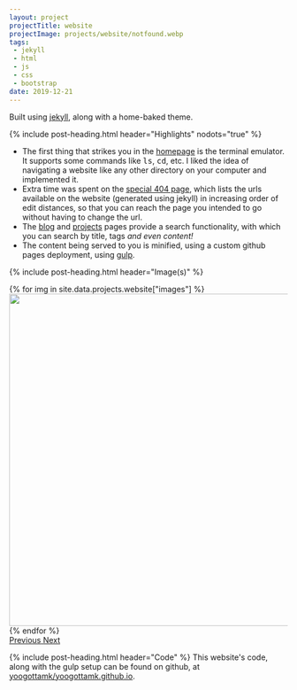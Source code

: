 ```yaml
---
layout: project
projectTitle: website
projectImage: projects/website/notfound.webp
tags:
 - jekyll
 - html
 - js
 - css
 - bootstrap
date: 2019-12-21
---
```


Built using <a href="https://jekyllrb.com/" rel="noopener" target="_blank">jekyll</a>, along with a home-baked theme.

<div class="py-4"></div>
{% include post-heading.html header="Highlights" nodots="true" %}
<ul>
  <li>The first thing that strikes you in the <a href="{{ '/' | relative_url }}" target="_blank">homepage</a> is the terminal emulator. It supports some commands like <kbd>ls</kbd>, <kbd>cd</kbd>, etc. I liked the idea of navigating a website like any other directory on your computer and implemented it.</li>
  <li>Extra time was spent on the <a href="{{ '/oops' | relative_url }}" target="_blank">special 404 page</a>, which lists the urls available on the website (generated using jekyll) in increasing order of edit distances, so that you can reach the page you intended to go without having to change the url.</li>
  <li>The <a href="{{ '/blog' | relative_url }}" target="_blank">blog</a> and <a href="{{ '/projects' | relative_url }}" target="_blank">projects</a> pages provide a search functionality, with which you can search by title, tags <em>and even content!</em></li>
  <li>The content being served to you is minified, using a custom github pages deployment, using <a href="https://gulpjs.com/" rel="noopener" target="_blank">gulp</a>.</li>
</ul>

{% include post-heading.html header="Image(s)" %}
<div id="displayImages" class="carousel slide" data-ride="carousel">
  <div class="carousel-inner">
  {% for img in site.data.projects.website["images"] %}
    <div class="carousel-item {% if forloop.first %} active {% endif %}">
      <img class="d-block mx-auto" src="{{ '/assets/images/projects/' | append: img | relative_url }}" alt="" height="600px">
    </div>
  {% endfor %}
  </div>
  <a class="carousel-control-prev" href="#displayImages" role="button" data-slide="prev">
    <span class="carousel-control-prev-icon" aria-hidden="true"></span>
    <span class="sr-only">Previous</span>
  </a>
  <a class="carousel-control-next" href="#displayImages" role="button" data-slide="next">
    <span class="carousel-control-next-icon" aria-hidden="true"></span>
    <span class="sr-only">Next</span>
  </a>
</div>

{% include post-heading.html header="Code" %}
This website's code, along with the gulp setup can be found on github, at <a href="https://github.com/yoogottamk/yoogottamk.github.io" target="_blank" rel="noopener">yoogottamk/yoogottamk.github.io</a>.
